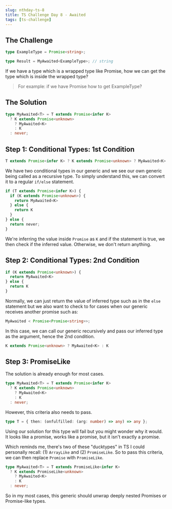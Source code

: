 ```yaml
---
slug: nthday-ts-8
title: TS Challenge Day 8 - Awaited
tags: [ts-challenge]
---
```


## The Challenge

```ts
type ExampleType = Promise<string>;

type Result = MyAwaited<ExampleType>; // string
```

If we have a type which is a wrapped type like Promise, how we can get the type which is inside the wrapped type?

> For example: if we have Promise<ExampleType> how to get ExampleType?

<!-- truncate -->

## The Solution

```ts
type MyAwaited<T> = T extends Promise<infer K>
  ? K extends Promise<unknown>
    ? MyAwaited<K>
    : K
  : never;
```

## Step 1: Conditional Types: 1st Condition

```ts
T extends Promise<infer K> ? K extends Promise<unknown> ? MyAwaited<K> : K : never
```

We have two conditional types in our generic and we see our own generic being called as a recursive type. To simply understand this, we can convert it to a regular `if/else` statement.

```ts
if (T extends Promise<infer K>) {
  if (K extends Promise<unknown>) {
    return MyAwaited<K>
  } else {
    return K
  }
} else {
  return never;
}
```

We're inferring the value inside `Promise` as `K` and if the statement is true, we then check if the inferred value. Otherwise, we don't return anything.

## Step 2: Conditional Types: 2nd Condition

```ts
if (K extends Promise<unknown>) {
  return MyAwaited<K>
} else {
  return K
}
```

Normally, we can just return the value of inferred type such as in the `else` statement but we also want to check to for cases when our generic receives another promise such as:

```ts
MyAwaited < Promise<Promise<string>>;
```

In this case, we can call our generic recursively and pass our inferred type as the argument, hence the 2nd condition.

```ts
K extends Promise<unknown> ? MyAwaited<K> : K
```

## Step 3: PromiseLike

The solution is already enough for most cases.

```ts
type MyAwaited<T> = T extends Promise<infer K>
  ? K extends Promise<unknown>
    ? MyAwaited<K>
    : K
  : never;
```

However, this criteria also needs to pass.

```ts
type T = { then: (onfulfilled: (arg: number) => any) => any };
```

Using our solution for this type will fail but you might wonder why it would. It looks like a promise, works like a promise, but it isn't exactly a promise.

Which reminds me, there's two of these "ducktypes" in TS I could personally recall: (1) `ArrayLike` and (2) `PromiseLike`. So to pass this criteria, we can then replace `Promise` with `PromiseLike`.

```ts
type MyAwaited<T> = T extends PromiseLike<infer K>
  ? K extends PromiseLike<unknown>
    ? MyAwaited<K>
    : K
  : never;
```

So in my most cases, this generic should unwrap deeply nested Promises or Promise-like types.
